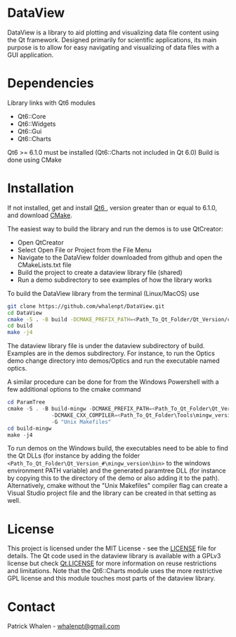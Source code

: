 # DataView #

DataView is a library to aid plotting and visualizing data file content
using the Qt framework. Designed primarily for scientific applications,
its main purpose is to allow for easy navigating and visualizing of data files
with a GUI application.

# Dependencies #

Library links with Qt6 modules
<ul>
<li> Qt6::Core </li>
<li> Qt6::Widgets </li>
<li> Qt6::Gui </li>
<li> Qt6::Charts </li>
</ul>

Qt6 >= 6.1.0 must be installed (Qt6::Charts not included in Qt 6.0)
Build is done using CMake

# Installation #

If not installed, get and install <a href = https://doc.qt.io/qt-6/gettingstarted.html>Qt6 </a>,
version greater than or equal to 6.1.0, and download <a href = https://cmake.org/download/>CMake</a>.

The easiest way to build the library and run the demos is to use QtCreator:
<ul>
<li> Open QtCreator </li>
<li> Select Open File or Project from the File Menu </li>
<li> Navigate to the DataView folder downloaded from github and open the CMakeLists.txt file </li>
<li> Build the project to create a dataview library file (shared) </li> 
<li> Run a demo subdirectory to see examples of how the library works </li>
</ul>

To build the DataView library from the terminal (Linux/MacOS) use
```bash
git clone https://github.com/whalenpt/DataView.git
cd DataView
cmake -S . -B build -DCMAKE_PREFIX_PATH=<Path_To_Qt_Folder/Qt_Version/compiler_name>
cd build
make -j4
```
The dataview library file is under the dataview subdirectory of build. Examples
are in the demos subdirectory. For instance, to run the Optics demo change directory
into demos/Optics and run the executable named optics.

A similar procedure can be done for from the Windows Powershell with a few additional
options to the cmake command
```Powershell
cd ParamTree
cmake -S . -B build-mingw -DCMAKE_PREFIX_PATH=<Path_To_Qt_Folder\Qt_Version\mingw_version>
			  -DCMAKE_CXX_COMPILER=<Path_To_Qt_Folder\Tools\mingw_version\bin\g++.exe>
			  -G "Unix Makefiles"
cd build-mingw 
make -j4
```
To run demos on the Windows build, the executables need to be able to find the Qt DLLs (for
instance by adding the folder `<Path_To_Qt_Folder\Qt_Version_#\mingw_version\bin>` to the
windows environment PATH variable) and the generated paramtree DLL (for instance by
copying this to the directory of the demo or also adding it to the path). Alternatively,
cmake without the "Unix Makefiles" compiler flag can create a Visual Studio project file and
the library can be created in that setting as well. 

# License #
This project is licensed under the MIT License - see the [LICENSE](./LICENSE) file for details.
The Qt code used in the dataview library is available with a GPLv3 license 
but check [Qt.LICENSE](./Qt.LICENSE) for more information on reuse restrictions and
limitations. Note that the Qt6::Charts module uses the more restrictive GPL license
and this module touches most parts of the dataview library.

# Contact #
Patrick Whalen - whalenpt@gmail.com













































